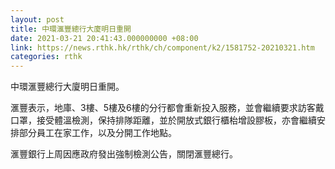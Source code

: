 ```yaml
---
layout: post
title: 中環滙豐總行大廈明日重開
date: 2021-03-21 20:41:43.000000000 +08:00
link: https://news.rthk.hk/rthk/ch/component/k2/1581752-20210321.htm
categories: rthk
---
```


中環滙豐總行大廈明日重開。
 
滙豐表示，地庫、3樓、5樓及6樓的分行都會重新投入服務，並會繼續要求訪客戴口罩，接受體溫檢測，保持排隊距離，並於開放式銀行櫃枱增設膠板，亦會繼續安排部分員工在家工作，以及分開工作地點。

滙豐銀行上周因應政府發出強制檢測公告，關閉滙豐總行。
